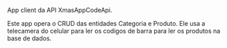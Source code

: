 App client da API XmasAppCodeApi.

Este app opera o CRUD das entidades Categoria e Produto.
Ele usa a telecamera do celular para ler os codigos de barra para ler os produtos na base de dados.
